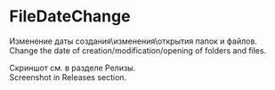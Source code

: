 # FileDateChange
Изменение даты создания\изменения\открытия папок и файлов.\
Change the date of creation/modification/opening of folders and files.

Скриншот см. в разделе Релизы.\
Screenshot in Releases section.
